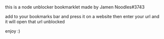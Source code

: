 this is a node unblocker bookmarklet made by Jamen Noodles#3743
 
add to your bookmarks bar and press it on a website then enter your url and it will open that url unblocked
 
enjoy :)
